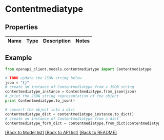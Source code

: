 # Contentmediatype


## Properties
Name | Type | Description | Notes
------------ | ------------- | ------------- | -------------

## Example

```python
from openapi_client.models.contentmediatype import Contentmediatype

# TODO update the JSON string below
json = "{}"
# create an instance of Contentmediatype from a JSON string
contentmediatype_instance = Contentmediatype.from_json(json)
# print the JSON string representation of the object
print Contentmediatype.to_json()

# convert the object into a dict
contentmediatype_dict = contentmediatype_instance.to_dict()
# create an instance of Contentmediatype from a dict
contentmediatype_form_dict = contentmediatype.from_dict(contentmediatype_dict)
```
[[Back to Model list]](../README.md#documentation-for-models) [[Back to API list]](../README.md#documentation-for-api-endpoints) [[Back to README]](../README.md)


